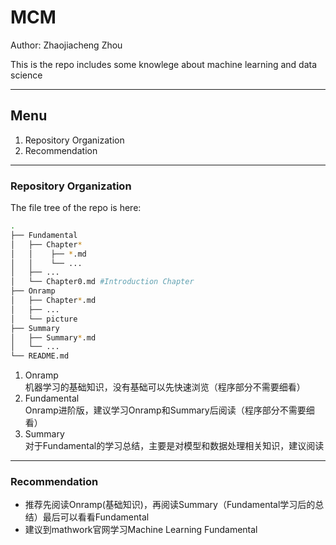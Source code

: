 # MCM

Author: Zhaojiacheng Zhou

This is the repo includes some knowlege about machine learning and data science

---

## Menu

1. Repository Organization
2. Recommendation

---

### Repository Organization

The file tree of the repo is here:

```zsh
.
├── Fundamental
│   ├── Chapter*
│   │    ├── *.md
│   │    └── ...
│   ├── ...
│   └── Chapter0.md #Introduction Chapter
├── Onramp
│   ├── Chapter*.md
│   ├── ...
│   └── picture
├── Summary
│   ├── Summary*.md
│   └── ...
└── README.md
```

1. Onramp  
    机器学习的基础知识，没有基础可以先快速浏览（程序部分不需要细看）
2. Fundamental  
    Onramp进阶版，建议学习Onramp和Summary后阅读（程序部分不需要细看）
3. Summary  
    对于Fundamental的学习总结，主要是对模型和数据处理相关知识，建议阅读

---

### Recommendation

- 推荐先阅读Onramp(基础知识)，再阅读Summary（Fundamental学习后的总结）最后可以看看Fundamental
- 建议到mathwork官网学习Machine Learning Fundamental
